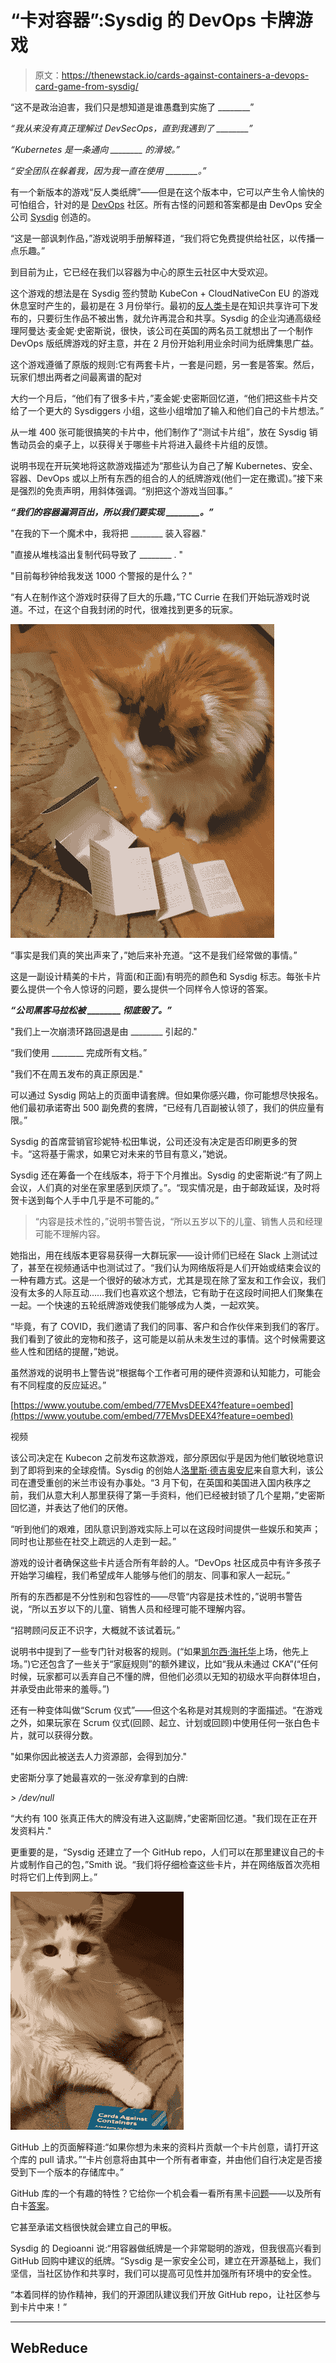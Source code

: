 # “卡对容器”:Sysdig 的 DevOps 卡牌游戏

> 原文：<https://thenewstack.io/cards-against-containers-a-devops-card-game-from-sysdig/>

“这不是政治迫害，我们只是想知道是谁愚蠢到实施了 ________”

*“我从来没有真正理解过 DevSecOps，直到我遇到了 ________”*

*“Kubernetes 是一条通向 ________ 的滑坡。”*

*“安全团队在躲着我，因为我一直在使用 ________。”*

有一个新版本的游戏“反人类纸牌”——但是在这个版本中，它可以产生令人愉快的可怕组合，针对的是 [DevOps](https://thenewstack.io/category/devops/) 社区。所有古怪的问题和答案都是由 DevOps 安全公司 [Sysdig](https://sysdig.com/) 创造的。

“这是一部讽刺作品，”游戏说明手册解释道，“我们将它免费提供给社区，以传播一点乐趣。”

到目前为止，它已经在我们以容器为中心的原生云社区中大受欢迎。

这个游戏的想法是在 Sysdig 签约赞助 KubeCon + CloudNativeCon EU 的游戏休息室时产生的，最初是在 3 月份举行。最初的[反人类卡](https://cardsagainsthumanity.com/)是在知识共享许可下发布的，只要衍生作品不被出售，就允许再混合和共享。Sysdig 的企业沟通高级经理阿曼达·麦金妮·史密斯说，很快，该公司在英国的两名员工就想出了一个制作 DevOps 版纸牌游戏的好主意，并在 2 月份开始利用业余时间为纸牌集思广益。

这个游戏遵循了原版的规则:它有两套卡片，一套是问题，另一套是答案。然后，玩家们想出两者之间最离谱的配对

大约一个月后，“他们有了很多卡片，”麦金妮·史密斯回忆道，“他们把这些卡片交给了一个更大的 Sysdiggers 小组，这些小组增加了输入和他们自己的卡片想法。”

从一堆 400 张可能很搞笑的卡片中，他们制作了“测试卡片组”，放在 Sysdig 销售动员会的桌子上，以获得关于哪些卡片将进入最终卡片组的反馈。

说明书现在开玩笑地将这款游戏描述为“那些认为自己了解 Kubernetes、安全、容器、DevOps 或以上所有东西的组合的人的纸牌游戏(他们一定在撒谎)。”接下来是强烈的免责声明，用斜体强调。“别把这个游戏当回事。”

***“我们的容器漏洞百出，所以我们要实现 ________。”***

"在我的下一个魔术中，我将把 ________ 装入容器."

"直接从堆栈溢出复制代码导致了 ________ . "

"目前每秒钟给我发送 1000 个警报的是什么？"

“有人在制作这个游戏时获得了巨大的乐趣，”TC Currie 在我们开始玩游戏时说道。不过，在这个自我封闭的时代，很难找到更多的玩家。

![Angel the Cat reads instructions for Sysdig game Cards Against Containers](img/e235ca40412dc1fb89ac6c70610f13b2.png)

“事实是我们真的笑出声来了，”她后来补充道。“这不是我们经常做的事情。”

这是一副设计精美的卡片，背面(和正面)有明亮的颜色和 Sysdig 标志。每张卡片要么提供一个令人惊讶的问题，要么提供一个同样令人惊讶的答案。

***“公司黑客马拉松被 ________ 彻底毁了。”***

"我们上一次崩溃环路回退是由 ________ 引起的."

“我们使用 ________ 完成所有文档。”

"我们不在周五发布的真正原因是."

可以通过 Sysdig 网站上的页面申请套牌。但如果你感兴趣，你可能想尽快报名。他们最初承诺寄出 500 副免费的套牌，“已经有几百副被认领了，我们的供应量有限。”

Sysdig 的首席营销官珍妮特·松田隼说，公司还没有决定是否印刷更多的贺卡。“这将基于需求，如果它对未来的节目有意义，”她说。

Sysdig 还在筹备一个在线版本，将于下个月推出。Sysdig 的史密斯说:“有了网上会议，人们真的对坐在家里感到厌烦了。”。“现实情况是，由于邮政延误，及时将贺卡送到每个人手中几乎是不可能的。”

> “内容是技术性的，”说明书警告说，“所以五岁以下的儿童、销售人员和经理可能不理解内容。

她指出，用在线版本更容易获得一大群玩家——设计师们已经在 Slack 上测试过了，甚至在视频通话中也测试过了。“我们认为网络版将是人们开始或结束会议的一种有趣方式。这是一个很好的破冰方式，尤其是现在除了室友和工作会议，我们没有太多的人际互动……我们也喜欢这个想法，它有助于在这段时间把人们聚集在一起。一个快速的五轮纸牌游戏使我们能够成为人类，一起欢笑。

“毕竟，有了 COVID，我们邀请了我们的同事、客户和合作伙伴来到我们的客厅。我们看到了彼此的宠物和孩子，这可能是以前从未发生过的事情。这个时候需要这些人性和团结的提醒，”她说。

虽然游戏的说明书上警告说“根据每个工作者可用的硬件资源和认知能力，可能会有不同程度的反应延迟。”

[https://www.youtube.com/embed/77EMvsDEEX4?feature=oembed](https://www.youtube.com/embed/77EMvsDEEX4?feature=oembed)

视频

该公司决定在 Kubecon 之前发布这款游戏，部分原因似乎是因为他们敏锐地意识到了即将到来的全球疫情。Sysdig 的创始人[洛里斯·德吉奥安尼](https://www.linkedin.com/in/degio/)来自意大利，该公司在遭受重创的米兰市设有办事处。“3 月下旬，在英国和美国进入国内秩序之前，我们从意大利人那里获得了第一手资料，他们已经被封锁了几个星期，”史密斯回忆道，并表达了他们的厌倦。

“听到他们的艰难，团队意识到游戏实际上可以在这段时间提供一些娱乐和笑声；同时也让那些在社交上疏远的人走到一起。”

游戏的设计者确保这些卡片适合所有年龄的人。“DevOps 社区成员中有许多孩子开始学习编程，我们希望成年人能够与他们的朋友、同事和家人一起玩。”

所有的东西都是不分性别和包容性的——尽管“内容是技术性的，”说明书警告说，“所以五岁以下的儿童、销售人员和经理可能不理解内容。

“招聘顾问反正不识字，大概就不该试着玩。”

说明书中提到了一些专门针对极客的规则。(“如果[凯尔西·海托华](https://twitter.com/kelseyhightower)上场，他先上场。”)它还包含了一些关于“家庭规则”的额外建议，比如“我从未通过 CKA”(“任何时候，玩家都可以丢弃自己不懂的牌，但他们必须以无知的初级水平向群体坦白，并承受由此带来的羞辱。”)

还有一种变体叫做“Scrum 仪式”——但这个名称是对其规则的字面描述。“在游戏之外，如果玩家在 Scrum 仪式(回顾、起立、计划或回顾)中使用任何一张白色卡片，就可以获得分数。

"如果你因此被送去人力资源部，会得到加分."

史密斯分享了她最喜欢的一张*没有*拿到的白牌:

*> /dev/null*

“大约有 100 张真正伟大的牌没有进入这副牌，”史密斯回忆道。"我们现在正在开发资料片."

更重要的是，“Sysdig 还建立了一个 GitHub repo，人们可以在那里建议自己的卡片或制作自己的包，”Smith 说。“我们将仔细检查这些卡片，并在网络版首次亮相时将它们上传到网上。”

![Angel the Cat plays Sysdig game Cards Against Containers](img/5b10fe35c4987bf070d196e2cfb12bc9.png)

GitHub 上的页面解释道:“如果你想为未来的资料片贡献一个卡片创意，请打开这个库的 pull 请求。”“卡片创意将由其中一个所有者审查，并由他们自行决定是否接受到下一个版本的存储库中。”

GitHub 库的一个有趣的特性？它给你一个机会看一看所有黑卡[问题](https://github.com/cardsagainstcontainers/deck/blob/master/questions.txt)——以及所有白卡[答案](https://github.com/cardsagainstcontainers/deck/blob/master/answers.txt)。

它甚至承诺文档很快就会建立自己的甲板。

Sysdig 的 Degioanni 说:“用容器做纸牌是一个非常聪明的游戏，但我很高兴看到 GitHub 回购中建议的纸牌。“Sysdig 是一家安全公司，建立在开源基础上，我们坚信，当社区协作和共享时，我们可以提高可见性并加强所有环境中的安全性。

“本着同样的协作精神，我们的开源团队建议我们开放 GitHub repo，让社区参与到卡片中来！”

* * *

## WebReduce

<svg xmlns:xlink="http://www.w3.org/1999/xlink" viewBox="0 0 68 31" version="1.1"><title>Group</title> <desc>Created with Sketch.</desc></svg>